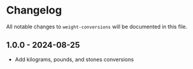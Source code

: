 # Changelog

All notable changes to `weight-conversions` will be documented in this file.

## 1.0.0 - 2024-08-25

- Add kilograms, pounds, and stones conversions


